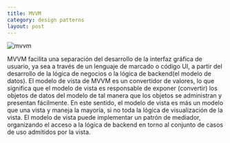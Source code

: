```yaml
---
title: MVVM
category: design patterns
layout: post
---
```


![mvvm](https://user-images.githubusercontent.com/214138/31826768-90427e3a-b57b-11e7-8bca-ad793349dcf7.png)

MVVM facilita una separación del desarrollo de la interfaz gráfica de usuario, ya sea a través de un lenguaje de marcado o código UI, a partir del desarrollo de la lógica de negocios o la lógica de backend(el modelo de datos). El modelo de vista de MVVM es un convertidor de valores, lo que significa que el modelo de vista es responsable de exponer (convertir) los objetos de datos del modelo de tal manera que los objetos se administran y presentan fácilmente. En este sentido, el modelo de vista es más un modelo que una vista y maneja la mayoría, si no toda la lógica de visualización de la vista.  El modelo de vista puede implementar un patrón de mediador, organizando el acceso a la lógica de backend en torno al conjunto de casos de uso admitidos por la vista.
